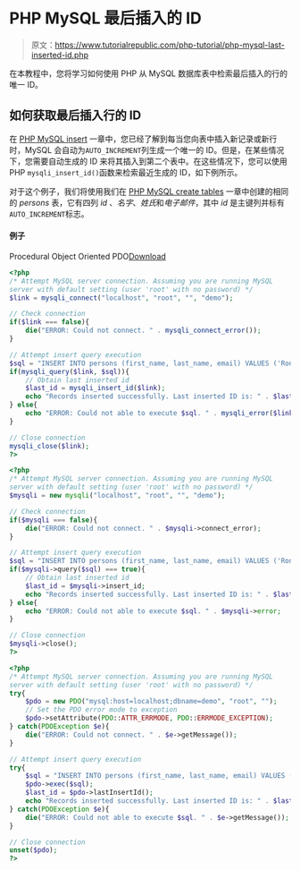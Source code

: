 # PHP MySQL 最后插入的 ID

> 原文：<https://www.tutorialrepublic.com/php-tutorial/php-mysql-last-inserted-id.php>

在本教程中，您将学习如何使用 PHP 从 MySQL 数据库表中检索最后插入的行的唯一 ID。

## 如何获取最后插入行的 ID

在 [PHP MySQL insert](php-mysql-insert-query.php) 一章中，您已经了解到每当您向表中插入新记录或新行时，MySQL 会自动为`AUTO_INCREMENT`列生成一个唯一的 ID。但是，在某些情况下，您需要自动生成的 ID 来将其插入到第二个表中。在这些情况下，您可以使用 PHP `mysqli_insert_id()`函数来检索最近生成的 ID，如下例所示。

对于这个例子，我们将使用我们在 [PHP MySQL create tables](php-mysql-create-table.php) 一章中创建的相同的 *persons* 表，它有四列 *id* 、*名字*、*姓氏*和*电子邮件*，其中 *id* 是主键列并标有`AUTO_INCREMENT`标志。

#### 例子

Procedural Object Oriented PDO[Download](../examples/bin/download-source.php?topic=php&file=get-last-inserted-id-from-mysql-database-table "Download Source Code")

```php
<?php
/* Attempt MySQL server connection. Assuming you are running MySQL
server with default setting (user 'root' with no password) */
$link = mysqli_connect("localhost", "root", "", "demo");

// Check connection
if($link === false){
    die("ERROR: Could not connect. " . mysqli_connect_error());
}

// Attempt insert query execution
$sql = "INSERT INTO persons (first_name, last_name, email) VALUES ('Ron', 'Weasley', 'ronweasley@mail.com')";
if(mysqli_query($link, $sql)){
    // Obtain last inserted id
    $last_id = mysqli_insert_id($link);
    echo "Records inserted successfully. Last inserted ID is: " . $last_id;
} else{
    echo "ERROR: Could not able to execute $sql. " . mysqli_error($link);
}

// Close connection
mysqli_close($link);
?>
```

```php
<?php
/* Attempt MySQL server connection. Assuming you are running MySQL
server with default setting (user 'root' with no password) */
$mysqli = new mysqli("localhost", "root", "", "demo");

// Check connection
if($mysqli === false){
    die("ERROR: Could not connect. " . $mysqli->connect_error);
}

// Attempt insert query execution
$sql = "INSERT INTO persons (first_name, last_name, email) VALUES ('Ron', 'Weasley', 'ronweasley@mail.com')";
if($mysqli->query($sql) === true){
    // Obtain last inserted id
    $last_id = $mysqli->insert_id;
    echo "Records inserted successfully. Last inserted ID is: " . $last_id;
} else{
    echo "ERROR: Could not able to execute $sql. " . $mysqli->error;
}

// Close connection
$mysqli->close();
?>
```

```php
<?php
/* Attempt MySQL server connection. Assuming you are running MySQL
server with default setting (user 'root' with no password) */
try{
    $pdo = new PDO("mysql:host=localhost;dbname=demo", "root", "");
    // Set the PDO error mode to exception
    $pdo->setAttribute(PDO::ATTR_ERRMODE, PDO::ERRMODE_EXCEPTION);
} catch(PDOException $e){
    die("ERROR: Could not connect. " . $e->getMessage());
}

// Attempt insert query execution
try{
    $sql = "INSERT INTO persons (first_name, last_name, email) VALUES ('Ron', 'Weasley', 'ronweasley@mail.com')";    
    $pdo->exec($sql);
    $last_id = $pdo->lastInsertId();
    echo "Records inserted successfully. Last inserted ID is: " . $last_id;
} catch(PDOException $e){
    die("ERROR: Could not able to execute $sql. " . $e->getMessage());
}

// Close connection
unset($pdo);
?>
```